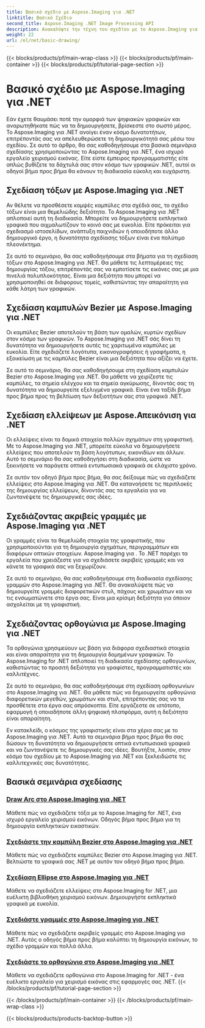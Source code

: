 ```yaml
---
title: Βασικό σχέδιο με Aspose.Imaging για .NET
linktitle: Βασικό Σχέδιο
second_title: Aspose.Imaging .NET Image Processing API
description: Ανακαλύψτε την τέχνη του σχεδίου με το Aspose.Imaging για .NET. Δημιουργήστε εντυπωσιακά γραφικά μέσα από οδηγούς βήμα προς βήμα σε τόξα, καμπύλες Bezier, ελλείψεις, γραμμές και ορθογώνια.
weight: 22
url: /el/net/basic-drawing/
---
```


{{< blocks/products/pf/main-wrap-class >}}
{{< blocks/products/pf/main-container >}}
{{< blocks/products/pf/tutorial-page-section >}}

# Βασικό σχέδιο με Aspose.Imaging για .NET


Εάν έχετε θαυμάσει ποτέ την ομορφιά των ψηφιακών γραφικών και αναρωτηθήκατε πώς να τα δημιουργήσετε, βρίσκεστε στο σωστό μέρος. Το Aspose.Imaging για .NET ανοίγει έναν κόσμο δυνατοτήτων, επιτρέποντάς σας να απελευθερώσετε τη δημιουργικότητά σας μέσω του σχεδίου. Σε αυτό το άρθρο, θα σας καθοδηγήσουμε στα βασικά σεμινάρια σχεδίασης χρησιμοποιώντας το Aspose.Imaging για .NET, ένα ισχυρό εργαλείο χειρισμού εικόνας. Είτε είστε έμπειρος προγραμματιστής είτε απλώς βυθίζετε τα δάχτυλά σας στον κόσμο των γραφικών .NET, αυτοί οι οδηγοί βήμα προς βήμα θα κάνουν τη διαδικασία εύκολη και ευχάριστη.

## Σχεδίαση τόξων με Aspose.Imaging για .NET

Αν θέλετε να προσθέσετε κομψές καμπύλες στα σχέδιά σας, το σχέδιο τόξων είναι μια θεμελιώδης δεξιότητα. Το Aspose.Imaging για .NET απλοποιεί αυτή τη διαδικασία. Μπορείτε να δημιουργήσετε εκπληκτικά γραφικά που αιχμαλωτίζουν το κοινό σας με ευκολία. Είτε πρόκειται για σχεδιασμό ιστοσελίδων, ανάπτυξη παιχνιδιών ή οποιοδήποτε άλλο δημιουργικό έργο, η δυνατότητα σχεδίασης τόξων είναι ένα πολύτιμο πλεονέκτημα.

Σε αυτό το σεμινάριο, θα σας καθοδηγήσουμε στα βήματα για τη σχεδίαση τόξων στο Aspose.Imaging για .NET. Θα μάθετε τις λεπτομέρειες της δημιουργίας τόξου, επιτρέποντάς σας να εμποτίσετε τις εικόνες σας με μια πινελιά πολυπλοκότητας. Είναι μια δεξιότητα που μπορεί να χρησιμοποιηθεί σε διάφορους τομείς, καθιστώντας την απαραίτητη για κάθε λάτρη των γραφικών.

## Σχεδίαση καμπυλών Bezier με Aspose.Imaging για .NET

Οι καμπύλες Bezier αποτελούν τη βάση των ομαλών, κυρτών σχεδίων στον κόσμο των γραφικών. Το Aspose.Imaging για .NET σάς δίνει τη δυνατότητα να δημιουργήσετε αυτές τις χαριτωμένα καμπύλες με ευκολία. Είτε σχεδιάζετε λογότυπα, εικονογραφήσεις ή γραφήματα, η εξοικείωση με τις καμπύλες Bezier είναι μια δεξιότητα που αξίζει να έχετε.

Σε αυτό το σεμινάριο, θα σας καθοδηγήσουμε στη σχεδίαση καμπυλών Bezier στο Aspose.Imaging για .NET. Θα μάθετε να χειρίζεστε τις καμπύλες, τα σημεία ελέγχου και τα σημεία αγκύρωσης, δίνοντάς σας τη δυνατότητα να δημιουργείτε εξελιγμένα γραφικά. Είναι ένα ταξίδι βήμα προς βήμα προς τη βελτίωση των δεξιοτήτων σας στα γραφικά .NET.

## Σχεδίαση ελλείψεων με Aspose.Απεικόνιση για .NET

Οι ελλείψεις είναι τα δομικά στοιχεία πολλών σχημάτων στη γραφιστική. Με το Aspose.Imaging για .NET, μπορείτε εύκολα να δημιουργήσετε ελλείψεις που αποτελούν τη βάση λογότυπων, εικονιδίων και άλλων. Αυτό το σεμινάριο θα σας καθοδηγήσει στη διαδικασία, ώστε να ξεκινήσετε να παράγετε οπτικά εντυπωσιακά γραφικά σε ελάχιστο χρόνο.

Σε αυτόν τον οδηγό βήμα προς βήμα, θα σας δείξουμε πώς να σχεδιάζετε ελλείψεις στο Aspose.Imaging για .NET. Θα κατανοήσετε τις περιπλοκές της δημιουργίας ελλείψεων, δίνοντάς σας τα εργαλεία για να ζωντανέψετε τις δημιουργικές σας ιδέες.

## Σχεδιάζοντας ακριβείς γραμμές με Aspose.Imaging για .NET

Οι γραμμές είναι τα θεμελιώδη στοιχεία της γραφιστικής, που χρησιμοποιούνται για τη δημιουργία σχημάτων, περιγραμμάτων και διαφόρων οπτικών στοιχείων. Aspose.Imaging για . Το .NET παρέχει τα εργαλεία που χρειάζεστε για να σχεδιάσετε ακριβείς γραμμές και να κάνετε τα γραφικά σας να ξεχωρίζουν.

Σε αυτό το σεμινάριο, θα σας καθοδηγήσουμε στη διαδικασία σχεδίασης γραμμών στο Aspose.Imaging για .NET. Θα ανακαλύψετε πώς να δημιουργείτε γραμμές διαφορετικών στυλ, πάχους και χρωμάτων και να τις ενσωματώνετε στα έργα σας. Είναι μια κρίσιμη δεξιότητα για όποιον ασχολείται με τη γραφιστική.

## Σχεδιάζοντας ορθογώνια με Aspose.Imaging για .NET

Τα ορθογώνια χρησιμεύουν ως βάση για διάφορα σχεδιαστικά στοιχεία και είναι απαραίτητα για τη δημιουργία δομημένων γραφικών. Το Aspose.Imaging for .NET απλοποιεί τη διαδικασία σχεδίασης ορθογωνίων, καθιστώντας το προσιτή δεξιότητα για γραφίστες, προγραμματιστές και καλλιτέχνες.

Σε αυτό το σεμινάριο, θα σας καθοδηγήσουμε στη σχεδίαση ορθογωνίων στο Aspose.Imaging για .NET. Θα μάθετε πώς να δημιουργείτε ορθογώνια διαφορετικών μεγεθών, χρωμάτων και στυλ, επιτρέποντάς σας να τα προσθέτετε στα έργα σας απρόσκοπτα. Είτε εργάζεστε σε ιστότοπο, εφαρμογή ή οποιαδήποτε άλλη ψηφιακή πλατφόρμα, αυτή η δεξιότητα είναι απαραίτητη.

Εν κατακλείδι, ο κόσμος της γραφιστικής είναι στα χέρια σας με το Aspose.Imaging για .NET. Αυτά τα σεμινάρια βήμα προς βήμα θα σας δώσουν τη δυνατότητα να δημιουργήσετε οπτικά εντυπωσιακά γραφικά και να ζωντανέψετε τις δημιουργικές σας ιδέες. Βουτήξτε, λοιπόν, στον κόσμο του σχεδίου με το Aspose.Imaging για .NET και ξεκλειδώστε τις καλλιτεχνικές σας δυνατότητες.
## Βασικά σεμινάρια σχεδίασης
### [Draw Arc στο Aspose.Imaging για .NET](./draw-arc/)
Μάθετε πώς να σχεδιάζετε τόξα με το Aspose.Imaging for .NET, ένα ισχυρό εργαλείο χειρισμού εικόνων. Οδηγός βήμα προς βήμα για τη δημιουργία εκπληκτικών εικαστικών.
### [Σχεδιάστε την καμπύλη Bezier στο Aspose.Imaging για .NET](./draw-bezier-curve/)
Μάθετε πώς να σχεδιάζετε καμπύλες Bezier στο Aspose.Imaging για .NET. Βελτιώστε τα γραφικά σας .NET με αυτόν τον οδηγό βήμα προς βήμα.
### [Σχεδίαση Ellipse στο Aspose.Imaging για .NET](./draw-ellipse/)
Μάθετε να σχεδιάζετε ελλείψεις στο Aspose.Imaging for .NET, μια ευέλικτη βιβλιοθήκη χειρισμού εικόνων. Δημιουργήστε εκπληκτικά γραφικά με ευκολία.
### [Σχεδιάστε γραμμές στο Aspose.Imaging για .NET](./draw-lines/)
Μάθετε πώς να σχεδιάζετε ακριβείς γραμμές στο Aspose.Imaging για .NET. Αυτός ο οδηγός βήμα προς βήμα καλύπτει τη δημιουργία εικόνων, το σχέδιο γραμμών και πολλά άλλα.
### [Σχεδιάστε το ορθογώνιο στο Aspose.Imaging για .NET](./draw-rectangle/)
Μάθετε να σχεδιάζετε ορθογώνια στο Aspose.Imaging for .NET - ένα ευέλικτο εργαλείο για χειρισμό εικόνας στις εφαρμογές σας .NET.
{{< /blocks/products/pf/tutorial-page-section >}}

{{< /blocks/products/pf/main-container >}}
{{< /blocks/products/pf/main-wrap-class >}}

{{< blocks/products/products-backtop-button >}}
